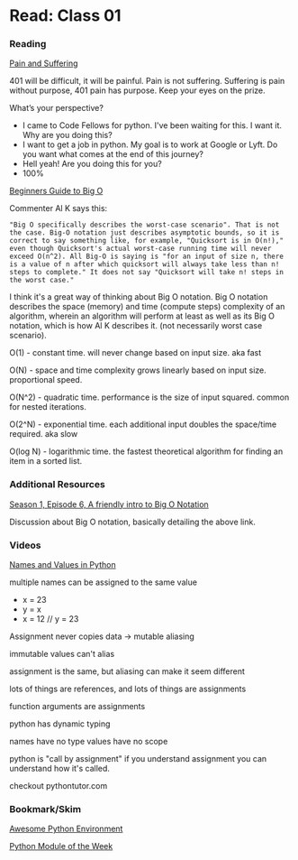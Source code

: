 # Read: Class 01

### Reading
[Pain and Suffering](https://codefellows.github.io/code-401-python-guide/curriculum/class-01/notes/pain_suffering)

401 will be difficult, it will be painful. Pain is not suffering. Suffering is pain without purpose, 401 pain has purpose. Keep your eyes on the prize.

What’s your perspective?
- I came to Code Fellows for python. I've been waiting for this. I want it.
Why are you doing this?
- I want to get a job in python. My goal is to work at Google or Lyft.
Do you want what comes at the end of this journey?
- Hell yeah!
Are you doing this for you?
- 100%

[Beginners Guide to Big O](https://rob-bell.net/2009/06/a-beginners-guide-to-big-o-notation/)

Commenter Al K says this:

```
"Big O specifically describes the worst-case scenario". That is not the case. Big-O notation just describes asymptotic bounds, so it is correct to say something like, for example, "Quicksort is in O(n!)," even though Quicksort's actual worst-case running time will never exceed O(n^2). All Big-O is saying is "for an input of size n, there is a value of n after which quicksort will always take less than n! steps to complete." It does not say "Quicksort will take n! steps in the worst case."
```
I think it's a great way of thinking about Big O notation. Big O notation describes the space (memory) and time (compute steps) complexity of an algorithm, wherein an algorithm will perform at least as well as its Big O notation, which is how Al K describes it. (not necessarily worst case scenario).

O(1) - constant time. will never change based on input size. aka fast

O(N) - space and time complexity grows linearly based on input size. proportional speed.

O(N^2) - quadratic time. performance is the size of input squared. common for nested iterations.

O(2^N) - exponential time. each additional input doubles the space/time required. aka slow

O(log N) - logarithmic time. the fastest theoretical algorithm for finding an item in a sorted list.

### Additional Resources
[Season 1, Episode 6, A friendly intro to Big O Notation](https://www.codenewbie.org/basecs/8)

Discussion about Big O notation, basically detailing the above link.

### Videos
[Names and Values in Python](https://www.youtube.com/watch?v=_AEJHKGk9ns)

multiple names can be assigned to the same value
- x = 23
- y = x
- x = 12
// y = 23 

Assignment never copies data -> mutable aliasing

immutable values can't alias

assignment is the same, but aliasing can make it seem different

lots of things are references, and lots of things are assignments

function arguments are assignments

python has dynamic typing

names have no type values have no scope

python is "call by assignment" if you understand assignment you can understand how it's called.

checkout pythontutor.com

### Bookmark/Skim
[Awesome Python Environment](https://towardsdatascience.com/how-to-setup-an-awesome-python-environment-for-data-science-or-anything-else-35d358cc95d5)

[Python Module of the Week](https://pymotw.com/3/index.html)

